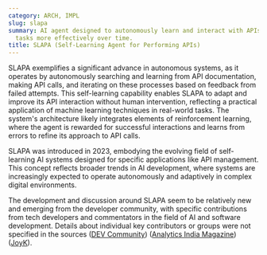 ```yaml
---
category: ARCH, IMPL
slug: slapa
summary: AI agent designed to autonomously learn and interact with APIs to perform
  tasks more effectively over time.
title: SLAPA (Self-Learning Agent for Performing APIs)
---
```


SLAPA exemplifies a significant advance in autonomous systems, as it operates by autonomously searching and learning from API documentation, making API calls, and iterating on these processes based on feedback from failed attempts. This self-learning capability enables SLAPA to adapt and improve its API interaction without human intervention, reflecting a practical application of machine learning techniques in real-world tasks. The system's architecture likely integrates elements of reinforcement learning, where the agent is rewarded for successful interactions and learns from errors to refine its approach to API calls.

SLAPA was introduced in 2023, embodying the evolving field of self-learning AI systems designed for specific applications like API management. This concept reflects broader trends in AI development, where systems are increasingly expected to operate autonomously and adaptively in complex digital environments.

The development and discussion around SLAPA seem to be relatively new and emerging from the developer community, with specific contributions from tech developers and commentators in the field of AI and software development. Details about individual key contributors or groups were not specified in the sources​ ([DEV Community](https://dev.to/sip/ai-how-slapa-is-harnessing-developer-thinking-to-automate-apis-3dk0))​​ ([Analytics India Magazine](https://analyticsindiamag.com/tag/self-learning-ai-agent/))​​ ([JoyK](https://www.joyk.com/dig/detail/1677885509374036))​.